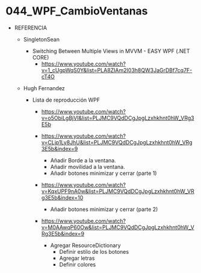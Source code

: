 # 044_WPF_CambioVentanas

- REFERENCIA
	- SingletonSean
		- Switching Between Multiple Views in MVVM - EASY WPF (.NET CORE)
			- https://www.youtube.com/watch?v=1_cUgpWqS0Y&list=PLA8ZIAm2I03h8QW3JaGrDBf7cq7F-cT4O
			
	- Hugh Fernandez
		- Lista de reproducción WPF
			- https://www.youtube.com/watch?v=o5ObiLgBjVI&list=PLJMC9VQdDCgJpgLzxhkhnt0hW_VRg3E5b
		
			- https://www.youtube.com/watch?v=CLjp1Ly8JhU&list=PLJMC9VQdDCgJpgLzxhkhnt0hW_VRg3E5b&index=9
				- Añadir Borde a la ventana.
				- Añadir movilidad a la ventana.
				- Añadir botones minimizar y cerrar (parte 1)
				
			- https://www.youtube.com/watch?v=KqxUPF9nA0w&list=PLJMC9VQdDCgJpgLzxhkhnt0hW_VRg3E5b&index=10
				- Añadir botones minimizar y cerrar (parte 2)
				
			- https://www.youtube.com/watch?v=M0AAwqP60Ow&list=PLJMC9VQdDCgJpgLzxhkhnt0hW_VRg3E5b&index=9
				- Agregar ResourceDictionary
					- Definir estilo de los botones
					- Agregar letras
					- Definir colores
